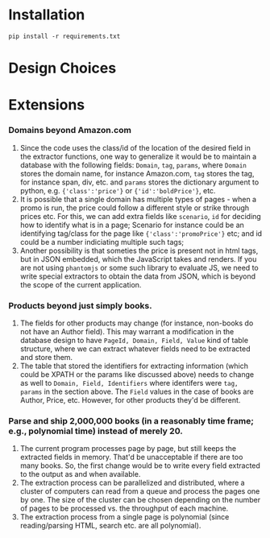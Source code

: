# Installation

`pip install -r requirements.txt`

# Design Choices

# Extensions

### Domains beyond Amazon.com
1. Since the code uses the class/id of the location of the desired field in the extractor functions, one way to generalize it would be to maintain a database with the following fields: `Domain`, `tag`, `params`, where `Domain` stores the domain name, for instance Amazon.com, `tag` stores the tag, for instance span, div, etc. and `params` stores the dictionary argument to python, e.g. `{'class':'price'}` or `{'id':'boldPrice'}`, etc.
2. It is possible that a single domain has multiple types of pages - when a promo is run, the price could follow a different style or strike through prices etc. For this, we can add extra fields like `scenario`, `id` for deciding how to identify what is in a page; Scenario for instance could be an identifying tag/class for the page like `{'class':'promoPrice'}` etc; and id could be a number indiciating multiple such tags;
3. Another possibility is that someties the price is present not in html tags, but in JSON embedded, which the JavaScript takes and renders. If you are not using `phantomjs` or some such library to evaluate JS, we need to write special extractors to obtain the data from JSON, which is beyond the scope of the current application.



### Products beyond just simply books.
1. The fields for other products may change (for instance, non-books do not have an Author field). This may warrant a modification in the database design to have `PageId, Domain, Field, Value` kind of table structure, where we can extract whatever fields need to be extracted and store them.
2. The table that stored the identifiers for extracting information (which could be XPATH or the params like discussed above) needs to change as well to `Domain, Field, Identifiers` where identifers were `tag, params` in the section above. The `Field` values in the case of books are Author, Price, etc. However, for other products they'd be different.

### Parse and ship 2,000,000 books (in a reasonably time frame; e.g., polynomial time) instead of merely 20.
1. The current program processes page by page, but still keeps the extracted fields in memory. That'd be unacceptable if there are too many books. So, the first change would be to write every field extracted to the output as and when available.
2. The extraction process can be parallelized and distributed, where a cluster of computers can read from a queue and process the pages one by one. The size of the cluster can be chosen depending on the number of pages to be processed vs. the throughput of each machine.
3. The extraction process from a single page is polynomial (since reading/parsing HTML, search etc. are all polynomial). 
